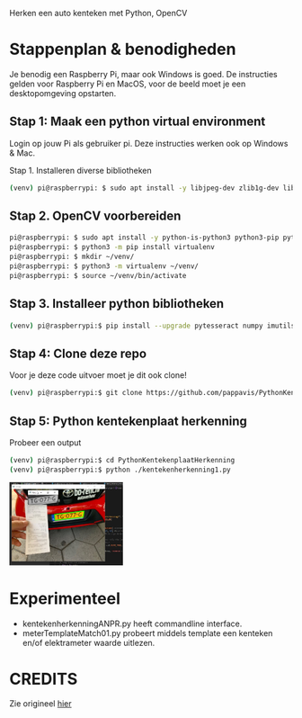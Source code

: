 Herken een auto kenteken met Python, OpenCV

# Stappenplan & benodigheden
Je benodig een Raspberry Pi, maar ook Windows is goed.
De instructies gelden voor Raspberry Pi en MacOS, voor de beeld moet je een desktopomgeving opstarten.

## Stap 1: Maak een python virtual environment
Login op jouw Pi als gebruiker pi. 
Deze instructies werken ook op Windows & Mac.

Stap 1. Installeren diverse bibliotheken
```bash
(venv) pi@raspberrypi: $ sudo apt install -y libjpeg-dev zlib1g-dev libfreetype6-dev liblcms1-dev libopenjp2-7 libtiff5 python3-pip
```

## Stap 2. OpenCV voorbereiden
```bash
pi@raspberrypi: $ sudo apt install -y python-is-python3 python3-pip python3-opencv 
pi@raspberrypi: $ python3 -m pip install virtualenv
pi@raspberrypi: $ mkdir ~/venv/
pi@raspberrypi: $ python3 -m virtualenv ~/venv/
pi@raspberrypi: $ source ~/venv/bin/activate
```

## Stap 3. Installeer python bibliotheken
```bash
(venv) pi@raspberrypi:$ pip install --upgrade pytesseract numpy imutils opencv-python pillow pytesseract
```

## Stap 4: Clone deze repo
Voor je deze code uitvoer moet je dit ook clone!

```bash
(venv) pi@raspberrypi:$ git clone https://github.com/pappavis/PythonKentekenplaatHerkenning
```


## Stap 5: Python kentekenplaat herkenning
Probeer een output

```bash
(venv) pi@raspberrypi:$ cd PythonKentekenplaatHerkenning
(venv) pi@raspberrypi:$ python ./kentekenherkenning1.py
```

<img src="https://github.com/pappavis/KentekenplaatHerkenning/blob/main/voorbeeld_20210817140540-kentekenherkennen.jpg" width="40%" height="40%">

# Experimenteel
 - kentekenherkenningANPR.py heeft commandline interface.
 - meterTemplateMatch01.py probeert middels template een kenteken en/of elektrameter waarde uitlezen.


# CREDITS
Zie origineel <a href="https://circuitdigest.com/microcontroller-projects/license-plate-recognition-using-raspberry-pi-and-opencv">hier</a>

